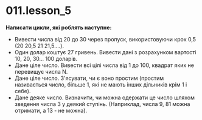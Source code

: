 # 011.lesson_5

**Написати цикли, які роблять наступне:**

- Вивести числа від 20 до 30 через пропуск, використовуючи крок 0,5 (20 20,5 21 21,5….).
- Один долар коштує 27 гривень. Вивести дані з розрахунком вартості 10, 20, 30... 100 доларів.
- Дане ціле число. Вивести всі цілі числа від 1 до 100, квадрат яких не перевищує числа N.
- Дане ціле число. З'ясувати, чи є воно простим (простим називається число, більше 1, які не мають інших дільників крім 1 і себе).
- Дане деяке число. Визначити, чи можна одержати це число шляхом зведення числа 3 у деякий ступінь. (Наприклад, числа 9, 81 можна отримати, а 13 - не можна).

